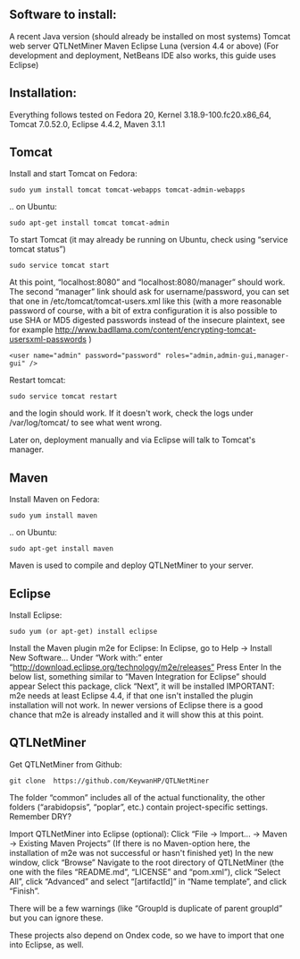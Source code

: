 Software to install:
-----------------------

A recent Java version (should already be installed on most systems)
Tomcat web server
QTLNetMiner
Maven
Eclipse Luna (version 4.4 or above) (For development and deployment, NetBeans IDE also works, this guide uses Eclipse)

Installation:
--------------

Everything follows tested on Fedora 20, Kernel 3.18.9-100.fc20.x86_64, Tomcat 7.0.52.0, Eclipse 4.4.2, Maven 3.1.1

Tomcat
---------

Install and start Tomcat on Fedora:

    sudo yum install tomcat tomcat-webapps tomcat-admin-webapps

.. on Ubuntu:

    sudo apt-get install tomcat tomcat-admin

To start Tomcat (it may already be running on Ubuntu, check using “service tomcat status”)

    sudo service tomcat start

At this point, “localhost:8080” and “localhost:8080/manager” should work. The second “manager” link should ask for username/password, you can set that one in /etc/tomcat/tomcat-users.xml like this (with a more reasonable password of course, with a bit of extra configuration it is also possible to use SHA or MD5 digested passwords instead of the insecure plaintext, see for example http://www.badllama.com/content/encrypting-tomcat-usersxml-passwords )

    <user name="admin" password="password" roles="admin,admin-gui,manager-gui" />

Restart tomcat:

    sudo service tomcat restart

and the login should work. If it doesn't work, check the logs under /var/log/tomcat/ to see what went wrong.

Later on, deployment manually and via Eclipse will talk to Tomcat's manager.

Maven
--------

Install Maven on Fedora:

    sudo yum install maven

.. on Ubuntu:

    sudo apt-get install maven

Maven is used to compile and deploy QTLNetMiner to your server.

Eclipse
---------

Install Eclipse:

    sudo yum (or apt-get) install eclipse

Install the Maven plugin m2e for Eclipse:
In Eclipse, go to Help → Install New Software...
Under “Work with:” enter “http://download.eclipse.org/technology/m2e/releases”
Press Enter
In the below list, something similar to “Maven Integration for Eclipse” should appear
Select this package, click “Next”, it will be installed
IMPORTANT: m2e needs at least Eclipse 4.4, if that one isn't installed the plugin installation will not work.
In newer versions of Eclipse there is a good chance that m2e is already installed and it will show this at this point.

QTLNetMiner
------------------

Get QTLNetMiner from Github:

    git clone  https://github.com/KeywanHP/QTLNetMiner

The folder “common” includes all of the actual functionality, the other folders (“arabidopsis”, “poplar”, etc.) contain project-specific settings. Remember DRY?

Import QTLNetMiner into Eclipse (optional):
Click “File → Import... → Maven → Existing Maven Projects” (If there is no Maven-option here, the installation of m2e was not successful or hasn't finished yet)
In the new window, click “Browse”
Navigate to the root directory of QTLNetMiner (the one with the files “README.md”, “LICENSE” and “pom.xml”), click “Select All”, click “Advanced” and select “[artifactId]” in “Name template”, and click “Finish”.

There will be a few warnings (like “GroupId is duplicate of parent groupId” but you can ignore these.

These projects also depend on Ondex code, so we have to import that one into Eclipse, as well. 

